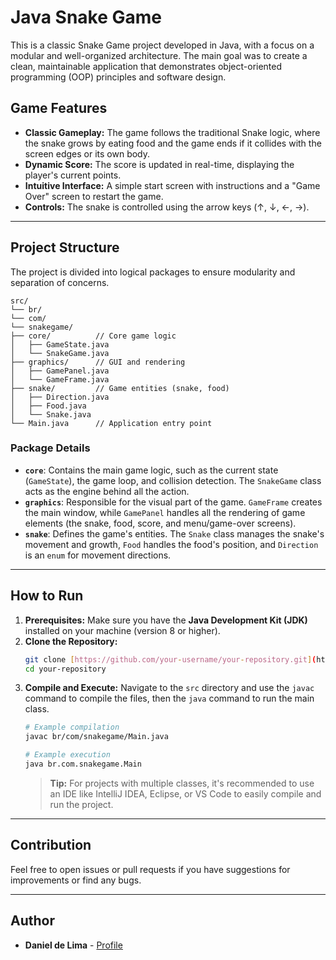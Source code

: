 # Java Snake Game

This is a classic Snake Game project developed in Java, with a focus on a modular and well-organized architecture. The main goal was to create a clean, maintainable application that demonstrates object-oriented programming (OOP) principles and software design.

## Game Features

* **Classic Gameplay:** The game follows the traditional Snake logic, where the snake grows by eating food and the game ends if it collides with the screen edges or its own body.
* **Dynamic Score:** The score is updated in real-time, displaying the player's current points.
* **Intuitive Interface:** A simple start screen with instructions and a "Game Over" screen to restart the game.
* **Controls:** The snake is controlled using the arrow keys (↑, ↓, ←, →).

---

## Project Structure

The project is divided into logical packages to ensure modularity and separation of concerns.

    
    src/
    └── br/
    └── com/
    └── snakegame/
    ├── core/          // Core game logic
    │   ├── GameState.java
    │   └── SnakeGame.java
    ├── graphics/      // GUI and rendering
    │   ├── GamePanel.java
    │   └── GameFrame.java
    ├── snake/         // Game entities (snake, food)
    │   ├── Direction.java
    │   ├── Food.java
    │   └── Snake.java
    └── Main.java      // Application entry point
    


### Package Details

* **`core`**: Contains the main game logic, such as the current state (`GameState`), the game loop, and collision detection. The `SnakeGame` class acts as the engine behind all the action.
* **`graphics`**: Responsible for the visual part of the game. `GameFrame` creates the main window, while `GamePanel` handles all the rendering of game elements (the snake, food, score, and menu/game-over screens).
* **`snake`**: Defines the game's entities. The `Snake` class manages the snake's movement and growth, `Food` handles the food's position, and `Direction` is an `enum` for movement directions.

---

## How to Run

1.  **Prerequisites:** Make sure you have the **Java Development Kit (JDK)** installed on your machine (version 8 or higher).
2.  **Clone the Repository:**
    ```bash
    git clone [https://github.com/your-username/your-repository.git](https://github.com/your-username/your-repository.git)
    cd your-repository
    ```
3.  **Compile and Execute:**
    Navigate to the `src` directory and use the `javac` command to compile the files, then the `java` command to run the main class.
    ```bash
    # Example compilation
    javac br/com/snakegame/Main.java

    # Example execution
    java br.com.snakegame.Main
    ```
    > **Tip:** For projects with multiple classes, it's recommended to use an IDE like IntelliJ IDEA, Eclipse, or VS Code to easily compile and run the project.

---

## Contribution

Feel free to open issues or pull requests if you have suggestions for improvements or find any bugs.

---

## Author
* **Daniel de Lima** - [Profile](https://github.com/danieldelimax)
